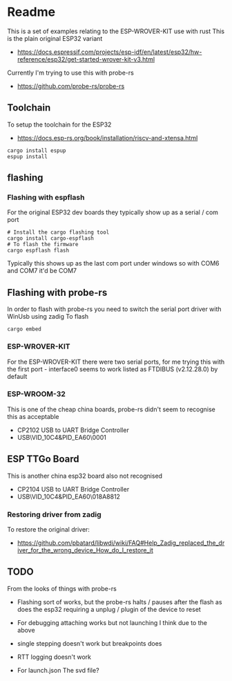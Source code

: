 # Readme

This is a set of examples relating to the ESP-WROVER-KIT use with rust
This is the plain original ESP32 variant

  * https://docs.espressif.com/projects/esp-idf/en/latest/esp32/hw-reference/esp32/get-started-wrover-kit-v3.html

Currently I'm trying to use this with probe-rs

  * https://github.com/probe-rs/probe-rs

## Toolchain

To setup the toolchain for the ESP32

  * https://docs.esp-rs.org/book/installation/riscv-and-xtensa.html

```
cargo install espup
espup install
```

## flashing

### Flashing with espflash

For the original ESP32 dev boards they typically show up as a serial / com port
```
# Install the cargo flashing tool
cargo install cargo-espflash
# To flash the firmware
cargo espflash flash
```

Typically this shows up as the last com port under windows
so with COM6 and COM7 it'd be COM7

## Flashing with probe-rs

In order to flash with probe-rs you need to switch the serial port driver with WinUsb using zadig
To flash
```
cargo embed
```

### ESP-WROVER-KIT

For the ESP-WROVER-KIT there were two serial ports, for me trying this with the first port - interface0 seems to work
listed as FTDIBUS (v2.12.28.0) by default

### ESP-WROOM-32

This is one of the cheap china boards, probe-rs didn't seem to recognise this as acceptable

  * CP2102 USB to UART Bridge Controller
  * USB\VID_10C4&PID_EA60\0001

## ESP TTGo Board

This is another china esp32 board
also not recognised

  * CP2104 USB to UART Bridge Controller
  * USB\VID_10C4&PID_EA60\018A8812

### Restoring driver from zadig

To restore the original driver:

  * https://github.com/pbatard/libwdi/wiki/FAQ#Help_Zadig_replaced_the_driver_for_the_wrong_device_How_do_I_restore_it

## TODO

From the looks of things with probe-rs

  * Flashing sort of works, but the probe-rs halts / pauses after the flash as does the esp32
    requiring a unplug / plugin of the device to reset
  * For debugging attaching works but not launching I think due to the above
  * single stepping doesn't work but breakpoints does
  * RTT logging doesn't work

  * For launch.json The svd file?
